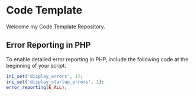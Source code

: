 # Code Template

Welcome my Code Template Repository.

## Error Reporting in PHP

To enable detailed error reporting in PHP, include the following code at the beginning of your script:

```php
ini_set('display_errors', 1);
ini_set('display_startup_errors', 1);
error_reporting(E_ALL);
